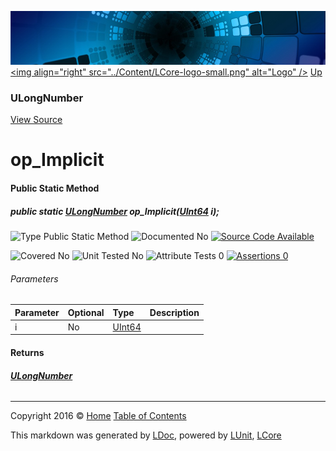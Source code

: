 ![](../Content/LCore-banner-small.png "")
[&lt;img align=&quot;right&quot; src=&quot;../Content/LCore-logo-small.png&quot; alt=&quot;Logo&quot; /&gt;](../../README.md)
[Up](ULongNumber.md)

### ULongNumber
[View Source](../Numbers/ULongNumber.cs)

# op_Implicit

#### Public Static Method

##### public static <strong><a href="ULongNumber.md" alt="">ULongNumber</a></strong> op_Implicit(<a href="https://msdn.microsoft.com/en-us/library/system.uint64.aspx" alt="">UInt64</a> i);

![Type Public Static Method](http://b.repl.ca/v1/Type-Public%20Static%20Method-blue.png "")     ![Documented No](http://b.repl.ca/v1/Documented-No-red.png "") [![Source Code Available](http://b.repl.ca/v1/Source%20Code-Available-brightgreen.png "")](../Numbers/ULongNumber.cs#L)

![Covered No](http://b.repl.ca/v1/Covered-No-red.png "") ![Unit Tested No](http://b.repl.ca/v1/Unit%20Tested-No-lightgrey.png "") ![Attribute Tests 0](http://b.repl.ca/v1/Attribute%20Tests-0-lightgrey.png "") [![Assertions 0](http://b.repl.ca/v1/Assertions-0-lightgrey.png "")](../Numbers/ULongNumber.cs)

###### Parameters

Parameter | Optional | Type | Description
:---  | :---  | :---  | :--- 
i | No | [UInt64](https://msdn.microsoft.com/en-us/library/system.uint64.aspx) | 


#### Returns

###### **[ULongNumber](ULongNumber.md)**



---

Copyright 2016 &copy; [Home](../../README.md) [Table of Contents](../../TableOfContents.md)

This markdown was generated by [LDoc](https://github.com/CodeSingularity/LDoc), powered by [LUnit](https://github.com/CodeSingularity/LUnit), [LCore](https://github.com/CodeSingularity/LCore)
